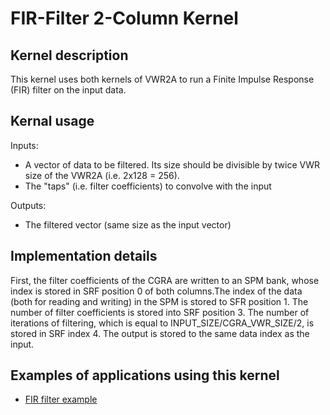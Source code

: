 # FIR-Filter 2-Column Kernel

## Kernel description

This kernel uses both kernels of VWR2A to run a Finite Impulse Response (FIR) filter on the input data.

## Kernal usage

Inputs:
* A vector of data to be filtered. Its size should be divisible by twice VWR size of the VWR2A (i.e. 2x128 = 256).
* The "taps" (i.e. filter coefficients) to convolve with the input

Outputs:
* The filtered vector (same size as the input vector)

## Implementation details

First, the filter coefficients of the CGRA are written to an SPM bank, whose index is stored in SRF position 0 of both columns.The index of the data (both for reading and writing) in the SPM is stored to SFR position 1. The number of filter coefficients is stored into SRF position 3. The number of iterations of filtering, which is equal to INPUT_SIZE/CGRA_VWR_SIZE/2, is stored in SRF index 4. The output is stored to the same data index as the input.

## Examples of applications using this kernel

* [FIR filter example](https://eslgit.epfl.ch/esl/architectures-and-systems/accelerators/cgra/vwr2a_kernel_examples/-/tree/main/fir_filter/src/fir_filter.c)

